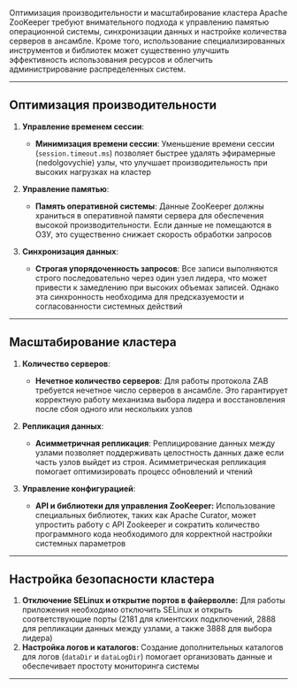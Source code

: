 
Оптимизация производительности и масштабирование кластера Apache ZooKeeper требуют внимательного подхода к управлению памятью операционной системы, синхронизации данных и настройке количества серверов в ансамбле. Кроме того, использование специализированных инструментов и библиотек может существенно улучшить эффективность использования ресурсов и облегчить администрирование распределенных систем.

---
## Оптимизация производительности

1. **Управление временем сессии**:
    - **Минимизация времени сессии**: Уменьшение времени сессии (`session.timeout.ms`) позволяет быстрее удалять эфирамерные (nedolgovychie) узлы, что улучшает производительность при высоких нагрузках на кластер
    
2. **Управление памятью**:
    - **Память оперативной системы**: Данные ZooKeeper должны храниться в оперативной памяти сервера для обеспечения высокой производительности. Если данные не помещаются в ОЗУ, это существенно снижает скорость обработки запросов
    
3. **Синхронизация данных**:
    - **Строгая упорядоченность запросов**: Все записи выполняются строго последовательно через один узел лидера, что может привести к замедлению при высоких объемах записей. Однако эта синхронность необходима для предсказуемости и согласованности системных действий
---
## Масштабирование кластера

1. **Количество серверов**:
    
    - **Нечетное количество серверов**: Для работы протокола ZAB требуется нечетное число серверов в ансамбле. Это гарантирует корректную работу механизма выбора лидера и восстановления после сбоя одного или нескольких узлов

2. **Репликация данных**:
    
    - **Асимметричная репликация**: Реплицирование данных между узлами позволяет поддерживать целостность данных даже если часть узлов выйдет из строя. Асимметрическая репликация помогает оптимизировать процесс обновлений и чтений
    
3. **Управление конфигурацией**:
    
    - **API и библиотеки для управления ZooKeeper:** Использование специальных библиотек, таких как Apache Curator, может упростить работу с API Zookeeper и сократить количество программного кода необходимого для корректной настройки системных параметров
---

## Настройка безопасности кластера

1. **Отключение SELinux и открытие портов в файерволле:** Для работы приложения необходимо отключить SELinux и открыть соответствующие порты (2181 для клиентских подключений, 2888 для репликации данных между узлами, а также 3888 для выбора лидера)
2. **Настройка логов и каталогов:** Создание дополнительных каталогов для логов (`dataDir` и `dataLogDir`) помогает организовать данные и обеспечивает простоту мониторинга системы
---

